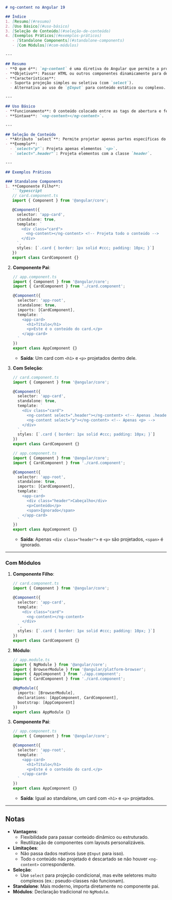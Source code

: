 
```markdown
# ng-content no Angular 19

## Índice
1. [Resumo](#resumo)
2. [Uso Básico](#uso-básico)
3. [Seleção de Conteúdo](#seleção-de-conteúdo)
4. [Exemplos Práticos](#exemplos-práticos)
   - [Standalone Components](#standalone-components)
   - [Com Módulos](#com-módulos)

---

## Resumo
- **O que é**: `ng-content` é uma diretiva do Angular que permite a projeção de conteúdo (content projection) de um componente pai para dentro de um componente filho, tornando os componentes mais reutilizáveis e flexíveis.
- **Objetivo**: Passar HTML ou outros componentes dinamicamente para dentro de um componente sem hardcoding.
- **Características**:
  - Suporta projeção simples ou seletiva (com `select`).
  - Alternativa ao uso de `@Input` para conteúdo estático ou complexo.

---

## Uso Básico
- **Funcionamento**: O conteúdo colocado entre as tags de abertura e fechamento de um componente é projetado onde `<ng-content>` está no template do componente filho.
- **Sintaxe**: `<ng-content></ng-content>`.

---

## Seleção de Conteúdo
- **Atributo `select`**: Permite projetar apenas partes específicas do conteúdo com base em seletores CSS (ex.: tags, classes, atributos).
- **Exemplo**:
  - `select="p"`: Projeta apenas elementos `<p>`.
  - `select=".header"`: Projeta elementos com a classe `header`.

---

## Exemplos Práticos

### Standalone Components
1. **Componente Filho**:
   ```typescript
   // card.component.ts
   import { Component } from '@angular/core';

   @Component({
     selector: 'app-card',
     standalone: true,
     template: `
       <div class="card">
         <ng-content></ng-content> <!-- Projeta todo o conteúdo -->
       </div>
     `,
     styles: [`.card { border: 1px solid #ccc; padding: 10px; }`]
   })
   export class CardComponent {}
   ```

2. **Componente Pai**:
   ```typescript
   // app.component.ts
   import { Component } from '@angular/core';
   import { CardComponent } from './card.component';

   @Component({
     selector: 'app-root',
     standalone: true,
     imports: [CardComponent],
     template: `
       <app-card>
         <h1>Título</h1>
         <p>Este é o conteúdo do card.</p>
       </app-card>
     `
   })
   export class AppComponent {}
   ```
   - **Saída**: Um card com `<h1>` e `<p>` projetados dentro dele.

3. **Com Seleção**:
   ```typescript
   // card.component.ts
   import { Component } from '@angular/core';

   @Component({
     selector: 'app-card',
     standalone: true,
     template: `
       <div class="card">
         <ng-content select=".header"></ng-content> <!-- Apenas .header -->
         <ng-content select="p"></ng-content> <!-- Apenas <p> -->
       </div>
     `,
     styles: [`.card { border: 1px solid #ccc; padding: 10px; }`]
   })
   export class CardComponent {}
   ```

   ```typescript
   // app.component.ts
   import { Component } from '@angular/core';
   import { CardComponent } from './card.component';

   @Component({
     selector: 'app-root',
     standalone: true,
     imports: [CardComponent],
     template: `
       <app-card>
         <div class="header">Cabeçalho</div>
         <p>Conteúdo</p>
         <span>Ignorado</span>
       </app-card>
     `
   })
   export class AppComponent {}
   ```
   - **Saída**: Apenas `<div class="header">` e `<p>` são projetados, `<span>` é ignorado.

---

### Com Módulos
1. **Componente Filho**:
   ```typescript
   // card.component.ts
   import { Component } from '@angular/core';

   @Component({
     selector: 'app-card',
     template: `
       <div class="card">
         <ng-content></ng-content>
       </div>
     `,
     styles: [`.card { border: 1px solid #ccc; padding: 10px; }`]
   })
   export class CardComponent {}
   ```

2. **Módulo**:
   ```typescript
   // app.module.ts
   import { NgModule } from '@angular/core';
   import { BrowserModule } from '@angular/platform-browser';
   import { AppComponent } from './app.component';
   import { CardComponent } from './card.component';

   @NgModule({
     imports: [BrowserModule],
     declarations: [AppComponent, CardComponent],
     bootstrap: [AppComponent]
   })
   export class AppModule {}
   ```

3. **Componente Pai**:
   ```typescript
   // app.component.ts
   import { Component } from '@angular/core';

   @Component({
     selector: 'app-root',
     template: `
       <app-card>
         <h1>Título</h1>
         <p>Este é o conteúdo do card.</p>
       </app-card>
     `
   })
   export class AppComponent {}
   ```
   - **Saída**: Igual ao standalone, um card com `<h1>` e `<p>` projetados.

---

## Notas
- **Vantagens**:
  - Flexibilidade para passar conteúdo dinâmico ou estruturado.
  - Reutilização de componentes com layouts personalizáveis.
- **Limitações**:
  - Não passa dados reativos (use `@Input` para isso).
  - Todo o conteúdo não projetado é descartado se não houver `<ng-content>` correspondente.
- **Seleção**:
  - Use `select` para projeção condicional, mas evite seletores muito complexos (ex.: pseudo-classes não funcionam).
- **Standalone**: Mais moderno, importa diretamente no componente pai.
- **Módulos**: Declaração tradicional no `NgModule`.

